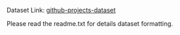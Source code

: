 

Dataset Link: [github-projects-dataset](https://purdue0-my.sharepoint.com/:f:/g/personal/rahman64_purdue_edu/EkTYh2oHAjdOqEd0J0pRBXkBnxPsOjFiDl1HIq1J7PmPjA?e=K7a7RV)

Please read the readme.txt for details dataset formatting.
